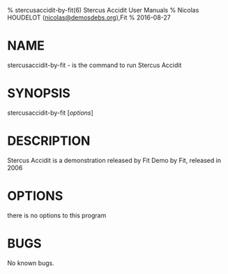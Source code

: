 % stercusaccidit-by-fit(6)  Stercus Accidit User Manuals
% Nicolas HOUDELOT (nicolas@demosdebs.org),Fit
% 2016-08-27

# NAME
stercusaccidit-by-fit - is the command to run  Stercus Accidit 

# SYNOPSIS
stercusaccidit-by-fit [*options*]

# DESCRIPTION
Stercus Accidit is a demonstration released by Fit
Demo by Fit, released in 2006

# OPTIONS
there is no options to this program

# BUGS
No known bugs.
